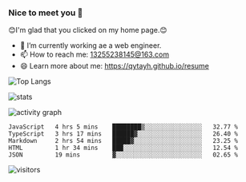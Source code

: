 ### Nice to meet you 👋

😊I'm glad that you clicked on my home page.😊

- 🔭 I’m currently working ae a web engineer.
- 📫 How to reach me: 13255238145@163.com
- 😄 Learn more about me: https://qytayh.github.io/resume

![Top Langs](https://github-readme-stats.vercel.app/api/top-langs/?username=qytayh)

![stats](https://github-readme-stats.vercel.app/api?username=qytayh&show_icons=true&theme=radical&layout=compact)


![activity graph](https://activity-graph.herokuapp.com/graph?username=qytayh&theme=dracula)

<!--START_SECTION:waka-->
```text
JavaScript   4 hrs 5 mins    ████████▒░░░░░░░░░░░░░░░░   32.77 % 
TypeScript   3 hrs 17 mins   ██████▓░░░░░░░░░░░░░░░░░░   26.40 % 
Markdown     2 hrs 54 mins   █████▓░░░░░░░░░░░░░░░░░░░   23.25 % 
HTML         1 hr 34 mins    ███░░░░░░░░░░░░░░░░░░░░░░   12.54 % 
JSON         19 mins         ▓░░░░░░░░░░░░░░░░░░░░░░░░   02.65 % 
```
<!--END_SECTION:waka-->

![visitors](https://visitor-badge.glitch.me/badge?page_id=qytayh)


<!--
**qytayh/qytayh** is a ✨ _special_ ✨ repository because its `README.md` (this file) appears on your GitHub profile.

Here are some ideas to get you started:

- 🔭 I’m currently working on ...
- 🌱 I’m currently learning ...
- 👯 I’m looking to collaborate on ...
- 🤔 I’m looking for help with ...
- 💬 Ask me about ...
- 📫 How to reach me: ...
- 😄 Pronouns: ...
- ⚡ Fun fact: ...
-->
